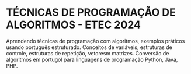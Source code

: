 # TÉCNICAS DE PROGRAMAÇÃO DE ALGORITMOS - ETEC 2024
Aprendendo técnicas de programação com algoritmos, exemplos práticos usando português estruturado. Conceitos de variáveis, estruturas de controle, estruturas de repetição, vetoresm matrizes. Conversão de algoritmos em portugol para linguagens de programação Python, Java, PHP.
